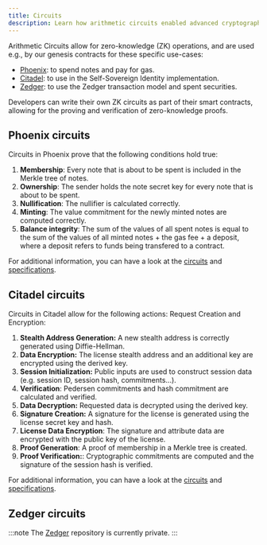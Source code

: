 ```yaml
---
title: Circuits
description: Learn how arithmetic circuits enabled advanced cryptographic functionalities within Dusk.
---
```


Arithmetic Circuits allow for zero-knowledge (ZK) operations, and are used e.g., by our genesis contracts for these specific use-cases:

- [Phoenix](/learn/deep-dive/transaction_models/phoenix): to spend notes and pay for gas.
- [Citadel](/developer/digital-identity/protocol): to use in the Self-Sovereign Identity implementation.
- [Zedger](/learn/deep-dive/transaction_models/zedger): to use the Zedger transaction model and spent securities.

Developers can write their own ZK circuits as part of their smart contracts, allowing for the proving and verification of zero-knowledge proofs.

## Phoenix circuits

Circuits in Phoenix prove that the following conditions hold true:

1. **Membership**: Every note that is about to be spent is included in the Merkle tree of notes.
2. **Ownership**: The sender holds the note secret key for every note that is about to be spent.
3. **Nullification**: The nullifier is calculated correctly.
4. **Minting**: The value commitment for the newly minted notes are computed correctly.
5. **Balance integrity**: The sum of the values of all spent notes is equal to the sum of the values of all minted notes + the gas fee + a deposit, where a deposit refers to funds being transfered to a contract.

For additional information, you can have a look at the <a href="https://github.com/dusk-network/phoenix/tree/b3ee366887b131993f9e41a11286c39e10f2e816/circuits" target="_blank">circuits</a> and <a href="https://github.com/dusk-network/phoenix/blob/master/docs/v2/protocol.pdf" target="_blank">specifications</a>.

## Citadel circuits

Circuits in Citadel allow for the following actions:
Request Creation and Encryption:

1. **Stealth Address Generation:** A new stealth address is correctly generated using Diffie-Hellman.
2. **Data Encryption:** The license stealth address and an additional key are encrypted using the derived key.
3. **Session Initialization:** Public inputs are used to construct session data (e.g. session ID, session hash, commitments...).
4. **Verification**: Pedersen commitments and hash commitment are calculated and verified.
5. **Data Decryption:** Requested data is decrypted using the derived key.
6. **Signature Creation:** A signature for the license is generated using the license secret key and hash.
7. **License Data Encryption**: The signature and attribute data are encrypted with the public key of the license.
8. **Proof Generation**: A proof of membership in a Merkle tree is created.
9. **Proof Verification:**: Cryptographic commitments are computed and the signature of the session hash is verified.

For additional information, you can have a look at the <a href="https://github.com/dusk-network/citadel/blob/main/src/license.rs" target="_blank">circuits</a> and <a href="https://github.com/dusk-network/citadel/blob/main/docs/specs.pdf" target="_blank">specifications</a>.

## Zedger circuits

:::note
The [Zedger](/learn/deep-dive/transaction_models/zedger) repository is currently private. 
:::
